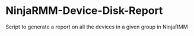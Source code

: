 # NinjaRMM-Device-Disk-Report
Script to generate a report on all the devices in a given group in NinjaRMM
